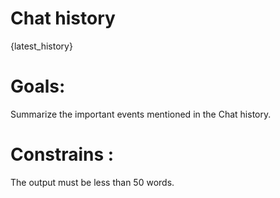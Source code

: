 # Chat history

{latest_history}

# Goals:

Summarize the important events mentioned in the Chat history.

# Constrains :

The output must be less than 50 words.